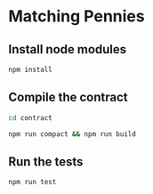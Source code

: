 # Matching Pennies

## Install node modules

```bash
npm install
```

## Compile the contract

```bash
cd contract
```

```bash
npm run compact && npm run build
```

## Run the tests

```bash
npm run test
```
